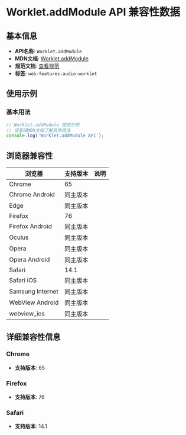 # Worklet.addModule API 兼容性数据

## 基本信息

- **API名称**: `Worklet.addModule`
- **MDN文档**: [Worklet.addModule](https://developer.mozilla.org/docs/Web/API/Worklet/addModule)
- **规范文档**: [查看规范](https://html.spec.whatwg.org/multipage/worklets.html#dom-worklet-addmodule-dev)
- **标签**: `web-features:audio-worklet`

## 使用示例

### 基本用法

```javascript
// Worklet.addModule 使用示例
// 请查阅MDN文档了解具体用法
console.log('Worklet.addModule API');
```

## 浏览器兼容性

| 浏览器 | 支持版本 | 说明 |
|--------|----------|------|
| Chrome | 65 |  |
| Chrome Android | 同主版本 |  |
| Edge | 同主版本 |  |
| Firefox | 76 |  |
| Firefox Android | 同主版本 |  |
| Oculus | 同主版本 |  |
| Opera | 同主版本 |  |
| Opera Android | 同主版本 |  |
| Safari | 14.1 |  |
| Safari iOS | 同主版本 |  |
| Samsung Internet | 同主版本 |  |
| WebView Android | 同主版本 |  |
| webview_ios | 同主版本 |  |

## 详细兼容性信息

### Chrome

- **支持版本**: 65

### Firefox

- **支持版本**: 76

### Safari

- **支持版本**: 14.1

